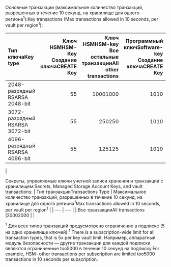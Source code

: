 <span data-ttu-id="190a5-101">Основные транзакции (максимальное количество транзакций, разрешенных в течение 10 секунд, на хранилище для одного региона<sup>1</sup>):</span><span class="sxs-lookup"><span data-stu-id="190a5-101">Key transactions (Max transactions allowed in 10 seconds, per vault per region<sup>1</sup>):</span></span>

|<span data-ttu-id="190a5-102">Тип ключа</span><span class="sxs-lookup"><span data-stu-id="190a5-102">Key type</span></span>|<span data-ttu-id="190a5-103">Ключ HSM</span><span class="sxs-lookup"><span data-stu-id="190a5-103">HSM-Key</span></span><br><span data-ttu-id="190a5-104">Создание ключа</span><span class="sxs-lookup"><span data-stu-id="190a5-104">CREATE Key</span></span>|<span data-ttu-id="190a5-105">Ключ HSM</span><span class="sxs-lookup"><span data-stu-id="190a5-105">HSM-key</span></span><br><span data-ttu-id="190a5-106">Все остальные транзакции</span><span class="sxs-lookup"><span data-stu-id="190a5-106">All other transactions</span></span>|<span data-ttu-id="190a5-107">Программный ключ</span><span class="sxs-lookup"><span data-stu-id="190a5-107">Software-key</span></span><br><span data-ttu-id="190a5-108">Создание ключа</span><span class="sxs-lookup"><span data-stu-id="190a5-108">CREATE Key</span></span>|<span data-ttu-id="190a5-109">Программный ключ</span><span class="sxs-lookup"><span data-stu-id="190a5-109">Software-key</span></span><br><span data-ttu-id="190a5-110">Все остальные транзакции</span><span class="sxs-lookup"><span data-stu-id="190a5-110">All other transactions</span></span>|
|:---|---:|---:|---:|---:|
|<span data-ttu-id="190a5-111">2048-разрядный RSA</span><span class="sxs-lookup"><span data-stu-id="190a5-111">RSA 2048-bit</span></span>|<span data-ttu-id="190a5-112">5</span><span class="sxs-lookup"><span data-stu-id="190a5-112">5</span></span>|<span data-ttu-id="190a5-113">1000</span><span class="sxs-lookup"><span data-stu-id="190a5-113">1000</span></span>|<span data-ttu-id="190a5-114">10</span><span class="sxs-lookup"><span data-stu-id="190a5-114">10</span></span>|<span data-ttu-id="190a5-115">2000</span><span class="sxs-lookup"><span data-stu-id="190a5-115">2000</span></span>|
|<span data-ttu-id="190a5-116">3072-разрядный RSA</span><span class="sxs-lookup"><span data-stu-id="190a5-116">RSA 3072-bit</span></span>|<span data-ttu-id="190a5-117">5</span><span class="sxs-lookup"><span data-stu-id="190a5-117">5</span></span>|<span data-ttu-id="190a5-118">250</span><span class="sxs-lookup"><span data-stu-id="190a5-118">250</span></span>|<span data-ttu-id="190a5-119">10</span><span class="sxs-lookup"><span data-stu-id="190a5-119">10</span></span>|<span data-ttu-id="190a5-120">500</span><span class="sxs-lookup"><span data-stu-id="190a5-120">500</span></span>|
|<span data-ttu-id="190a5-121">4096-разрядный RSA</span><span class="sxs-lookup"><span data-stu-id="190a5-121">RSA 4096-bit</span></span>|<span data-ttu-id="190a5-122">5</span><span class="sxs-lookup"><span data-stu-id="190a5-122">5</span></span>|<span data-ttu-id="190a5-123">125</span><span class="sxs-lookup"><span data-stu-id="190a5-123">125</span></span>|<span data-ttu-id="190a5-124">10</span><span class="sxs-lookup"><span data-stu-id="190a5-124">10</span></span>|<span data-ttu-id="190a5-125">250</span><span class="sxs-lookup"><span data-stu-id="190a5-125">250</span></span>|
|

<span data-ttu-id="190a5-126">Секреты, управляемые ключи учетной записи хранения и транзакции с хранилищем:</span><span class="sxs-lookup"><span data-stu-id="190a5-126">Secrets, Managed Storage Account Keys, and vault transactions:</span></span>
| <span data-ttu-id="190a5-127">Тип транзакции</span><span class="sxs-lookup"><span data-stu-id="190a5-127">Transactions Type</span></span> | <span data-ttu-id="190a5-128">Максимальное количество транзакций, разрешенных в течение 10 секунд, на хранилище для одного региона<sup>1</sup></span><span class="sxs-lookup"><span data-stu-id="190a5-128">Max transactions allowed in 10 seconds, per vault per region<sup>1</sup></span></span> |
| --- | --- |
| <span data-ttu-id="190a5-129">Все транзакции</span><span class="sxs-lookup"><span data-stu-id="190a5-129">All transactions</span></span> |<span data-ttu-id="190a5-130">2000</span><span class="sxs-lookup"><span data-stu-id="190a5-130">2000</span></span> |
|

<span data-ttu-id="190a5-131"><sup>1</sup> Для всех типов транзакций предусмотрено ограничение в подписке (5 на одно хранилище ключей).</span><span class="sxs-lookup"><span data-stu-id="190a5-131"><sup>1</sup> There is a subscription-wide limit for all transaction types, that is 5x per key vault limit.</span></span> <span data-ttu-id="190a5-132">Например, аппаратный модуль безопасности — другие транзакции для каждой подписки являются ограниченные too5000 в течение 10 секунд на подписку.</span><span class="sxs-lookup"><span data-stu-id="190a5-132">For example, HSM- other transactions per subscription are limited too5000 transactions in 10 seconds per subscription.</span></span>
